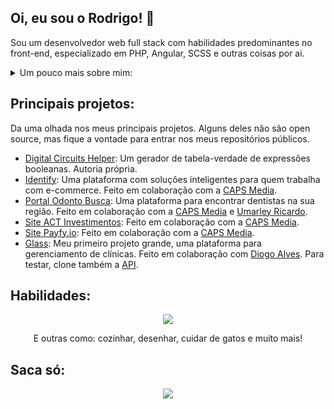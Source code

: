 ## Oi, eu sou o Rodrigo! 👋
Sou um desenvolvedor web full stack com habilidades predominantes no front-end, especializado em PHP, Angular, SCSS e outras coisas por ai.

<details>
  <summary>Um pouco mais sobre mim:</summary>
  <ul>
    <li>📖 Estou sempre estudando alguma coisa, seja da minha área ou não.</li>
    <li>💡 Estou sempre em busca de novas oportunidades.</li>
    <li>👀 Tenho estado muito interessado em HDLs (principalmente Verilog)</li>
    <li>🧑‍🍳 Estou cozinhando um portifólio muito legal (Em breve)</li>
  </ul>
</details>

## Principais projetos:
Da uma olhada nos meus principais projetos. Alguns deles não são open source, mas fique a vontade para entrar nos meus repositórios públicos.
- [Digital Circuits Helper](https://rodrigoliveirasantos.github.io/Digital-Circuits-Helper): Um gerador de tabela-verdade de expressões booleanas. Autoria própria.
- [Identify](https://identify.app.br/): Uma plataforma com soluções inteligentes para quem trabalha com e-commerce. Feito em colaboração com a [CAPS Media](https://identify.app.br/).
- [Portal Odonto Busca](https://odontobusca.com.br/): Uma plataforma para encontrar dentistas na sua região. Feito em colaboração com a [CAPS Media](https://capsmedia.com.br/) e [Umarley Ricardo](https://github.com/umarley).
- [Site ACT Investimentos](https://www.actinvestimentos.com.br/): Feito em colaboração com a [CAPS Media](https://capsmedia.com.br/).
- [Site Payfy.io](https://payfy.io/): Feito em colaboração com a [CAPS Media](https://capsmedia.com.br/).
- [Glass](https://github.com/rodrigoliveirasantos/Glass): Meu primeiro projeto grande, uma plataforma para gerenciamento de clínicas. Feito em colaboração com [Diogo Alves](https://github.com/Diogo2550). Para testar, clone também a [API](https://github.com/Diogo2550/Glass).

## Habilidades:
<p align="center">
  <a href="https://skillicons.dev">
    <img src="https://skillicons.dev/icons?i=js,ts,html,css,php,py,go,scss,angular,laravel,react,mysql,docker,notion,figma&perline=8"/>
  </a>
</p>
<p align="center">
  E outras como: cozinhar, desenhar, cuidar de gatos e muito mais!
</p>

## Saca só:
<p align="center">
  <picture>
    <source
      srcset="https://github-readme-stats.vercel.app/api?username=rodrigoliveirasantos&show_icons=true&theme=dark"
      media="(prefers-color-scheme: dark)"
    />
    <source
      srcset="https://github-readme-stats.vercel.app/api?username=rodrigoliveirasantos&show_icons=true"
      media="(prefers-color-scheme: light), (prefers-color-scheme: no-preference)"
    />
    <img src="https://github-readme-stats.vercel.app/api?username=rodrigoliveirasantos&show_icons=true" />
  </picture>
</p>

<!--
**rodrigoliveirasantos/rodrigoliveirasantos** is a ✨ _special_ ✨ repository because its `README.md` (this file) appears on your GitHub profile.

Here are some ideas to get you started:

- 🔭 I’m currently working on ...
- 🌱 I’m currently learning ...
- 👯 I’m looking to collaborate on ...
- 🤔 I’m looking for help with ...
- 💬 Ask me about ...
- 📫 How to reach me: ...
- 😄 Pronouns: ...
- ⚡ Fun fact: ...
-->
